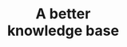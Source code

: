 ---
title: 'A better <br> knowledge base'
description: 'We provides the means for the collection, organization and computerized retrieval of knowledge'
url: 'documentation'
heroBg: "/images/hero.jpg"
latestVer:
  heading: "Fluent Bit v1.8.8 is out!"
  subHeading: "New release on Oct 10, 2021,"
  text: "Check out the Release Notes, read the Updated Documentation or jump directly to the Downloads Section."
  smallText: "We are part of a wide community, <strong>no vendor lock-in.</strong>"
  btnText: "Download Now"
  btnUrl: "https://docs.fluentbit.io/manual/installation/getting-started-with-fluent-bit"
  bottomText: ":: Read Documentation"
  bottomUrl: "#"
releaseNotes:
  heading: "Release Notes v1.8.3"
  version: "v1.8.3"
  text: "Fluent Bit is a Fast and Lightweight Data Processor and Forwarder for Linux, BSD and OSX. We are proud to announce the availability of Fluent Bit v1.8.3. <br>
  For people upgrading from previous versions you must read the Upgrading Notes section of our documentation:
  https://docs.fluentbit.io/manual/installation/upgrade_notes"
newChnagesColLeft:
  - heading: core
    lists:
    - "multiline: always validate stream_id with lru_parser"  
    - "multiline: fix states rules handling"
    - "output_thread: fixed multiple initialization of local_thread_instance in emulated TLS"
    - "http_client: log allocation failures for request headers" 
    - "http_client: warn when flb_http_do() fails due to malformed data"
    - "aws_util: added index recognition for flb_get_s3_key" 
    - "lib: fix race between flb_start and flb_destroy"
  - heading: Libraries
    lists:
    - "cmetrics: upgrade to v0.1.6"
newChnagesColRight:
  - heading: Plugins
    lists:
    - "Tail (Input) <i> Add custom keys to multiline payload</i>"
    - "Multiline (Filter) <i> Flush before return and added new option ‘debug_flush’</i>"
    - "S3 (Output) <i> Flush before return and added new option ‘debug_flush’ <br> Re-added static file path configuration option<br>Added file permission fix and flb_errno to read / write file<br>Fixed potential segfault on file discard<br>Added data ordering preservation feature<br>Added sequential index feature<br>Log_key configuration option implemented<br>Added static file path configuration option
    - </i>"
  - heading: "Loki (Output)"
    lists:
    - Delay mp_sbuf->data derefence (#3796)
  - heading: "Prometheus_Remote_Write (Output)"
    lists:
    - Concatenate cmetrics buffers
contributor: 
  heading: "Contributors"
  text: "On every release, there are many people involved doing contributions on different areas like bug reporting, troubleshooting, documentation and coding, without these contributions from the community, the project won’t be the same and won’t be in the good shape that it is now. <br> So THANK YOU! to everyone who takes part of this journey!"
  name:
  - Stephen Lee
  - Eduardo Silva
  - Leonardo Alminana
  - Jesse Rittner
  - Aaron Jacobs
  - Richard Burakowski
---